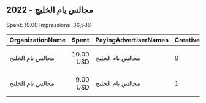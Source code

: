 ## 2022 - مجالس يام الخليج 
Spent: 19.00
Impressions: 36,586

|OrganizationName|Spent|PayingAdvertiserNames|CreativeUrls|Impressions|Genders|AgeBrackets|CountryCodes|BillingAddresses|CandidateBallotInformation|
|:---|---:|:---|:---|---:|:---|:---|:---|:---|:---|
|مجالس يام الخليج|10.00 USD|مجالس يام الخليج|[0](https://www.snap.com/political-ads/asset/d6afd2a888d0be91a5c3fd753e5bdd0d63eaabf94a89e2dd37ec75c98b359c0c?mediaType=jpeg)|18,610||20+|kuwait|"حي العريسه,المملكة العربية السعوديةض,12222,SA"|Alsaifi Alsaifi|
|مجالس يام الخليج|9.00 USD|مجالس يام الخليج|[1](https://www.snap.com/political-ads/asset/d6334fb08a23ee39493b400e527f99990dd6c7879151ebd8142caf935c7b1f00?mediaType=mp4)|17,976||20+|kuwait|"حي العريسه,المملكة العربية السعوديةض,12222,SA"|Alsaifi Alsaifi|
